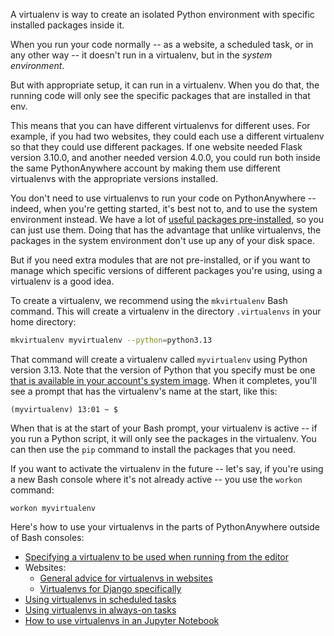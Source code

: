<!--
.. title: What is a virtualenv, and why would I use one?
.. slug: VirtualenvsExplained
.. date: 2015-05-13 14:35:28 UTC+01:00
.. tags:
.. category:
.. link:
.. description:
.. type: text
-->

A virtualenv is way to create an isolated Python environment with specific installed
packages inside it.

When you run your code normally -- as a website, a scheduled
task, or in any other way -- it doesn't run in a virtualenv, but in the
*system environment*.

But with appropriate setup, it can run in a virtualenv.  When you do that, the
running code will only see the specific packages that are installed in that env.

This means that you can have different virtualenvs for different uses.  For example,
if you had two websites, they could each use a different virtualenv so that they
could use different packages.  If one website needed Flask version
3.10.0, and another needed version 4.0.0, you could run both inside the same
PythonAnywhere account by making them use different virtualenvs with the appropriate
versions installed.

You don't need to use virtualenvs to run your code on PythonAnywhere -- indeed,
when you're getting started, it's best not to, and to use the system environment instead.  We have a lot of
[useful packages pre-installed](https://www.pythonanywhere.com/batteries_included/),
so you can just use them.  Doing that has the advantage that unlike virtualenvs,
the packages in the system environment don't use up any of your disk space.

But if you need extra modules that are not pre-installed, or if you want
to manage which specific versions of different packages you're using, using
a virtualenv is a good idea.

To create a virtualenv, we recommend using the `mkvirtualenv` Bash command.  This will
create a virtualenv in the directory `.virtualenvs` in your home directory:

```bash
mkvirtualenv myvirtualenv --python=python3.13
```

That command will create a virtualenv called `myvirtualenv` using Python version 3.13.
Note that the version of Python that you specify must be one
[that is available in your account's system image](/pages/PythonVersions).
When it completes, you'll see a prompt that has the virtualenv's name at the start,
like this:

```
(myvirtualenv) 13:01 ~ $
```

When that is at the start of your Bash prompt, your virtualenv is active -- if you
run a Python script, it will only see the packages in the virtualenv.  You can then
use the `pip` command to install the packages that you need.

If you want to activate the virtualenv in the future -- let's say, if you're using
a new Bash console where it's not already active -- you use the `workon` command:

```
workon myvirtualenv
```

Here's how to use your virtualenvs in the parts of PythonAnywhere outside of Bash consoles:

  * [Specifying a virtualenv to be used when running from the editor](/pages/SaveAndRunPythonVersion)
  * Websites:
    * [General advice for virtualenvs in websites](/pages/VirtualEnvForWebsites)
    * [Virtualenvs for Django specifically](/pages/VirtualEnvForNewerDjango)
  * [Using virtualenvs in scheduled tasks](/pages/ScheduledTasks#using-a-virtualenv)
  * [Using virtualenvs in always-on tasks](/pages/AlwaysOnTasks#using-virtualenvs-in-always-on-tasks)
  * [How to use virtualenvs in an Jupyter Notebook](/pages/IPythonNotebookVirtualenvs)
